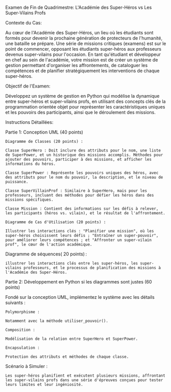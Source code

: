 Examen de Fin de Quadrimestre: L'Académie des Super-Héros vs Les Super-Vilains Profs 

Contexte du Cas: 

Au cœur de l'Académie des Super-Héros, un lieu où les étudiants sont formés pour devenir la prochaine génération de protecteurs de l'humanité, une bataille se prépare. Une série de missions critiques (examens) est sur le point de commencer, opposant les étudiants super-héros aux professeurs devenus super-vilains pour l'occasion. En tant qu'étudiant et développeur en chef au sein de l'académie, votre mission est de créer un système de gestion permettant d'organiser les affrontements, de cataloguer les compétences et de planifier stratégiquement les interventions de chaque super-héros. 

Objectif de l'Examen: 

Développez un système de gestion en Python qui modélise la dynamique entre super-héros et super-vilains profs, en utilisant des concepts clés de la programmation orientée objet pour représenter les caractéristiques uniques et les pouvoirs des participants, ainsi que le déroulement des missions. 

Instructions Détaillées: 

Partie 1: Conception UML (40 points) 

    Diagramme de Classes (20 points) : 

    Classe SuperHero : Doit inclure des attributs pour le nom, une liste de SuperPower, et un historique des missions accomplis. Méthodes pour ajouter des pouvoirs, participer à des missions, et afficher les informations du héros. 

    Classe SuperPower : Représente les pouvoirs uniques des héros, avec des attributs pour le nom du pouvoir, la description, et le niveau de puissance. 

    Classe SuperVillainProf : Similaire à SuperHero, mais pour les professeurs, incluant des méthodes pour défier les héros dans des missions spécifiques. 

    Classe Mission : Contient des informations sur les défis à relever, les participants (héros vs. vilain), et le résultat de l'affrontement. 

    Diagramme de Cas d'Utilisation (20 points) : 

    Illustrer les interactions clés : "Planifier une mission", où les super-héros choisissent leurs défis ; "Entraîner un super-pouvoir", pour améliorer leurs compétences ; et "Affronter un super-vilain prof", le cœur de l'action académique. 

 Diagramme de séquences( 20 points) :  

    illustrer les interactions clés entre les super-héros, les super-vilains professeurs, et le processus de planification des missions à l'Académie des Super-Héros. 

 

 

 

 

 

Partie 2: Développement en Python si les diagrammes sont justes  (60 points) 

Fondé sur la conception UML, implémentez le système avec les détails suivants : 

    Polymorphisme : 

    Notamment avec la méthode utiliser_pouvoir(). 

    Composition : 

    Modélisation de la relation entre SuperHero et SuperPower. 

    Encapsulation : 

    Protection des attributs et méthodes de chaque classe. 

Scénario à Simuler : 

    Les super-héros planifient et exécutent plusieurs missions, affrontant les super-vilains profs dans une série d'épreuves conçues pour tester leurs limites et leur ingéniosité. 

 